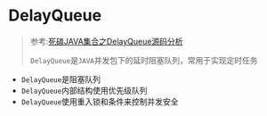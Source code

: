 # DelayQueue

> 参考:[死磕JAVA集合之DelayQueue源码分析](https://github.com/alan-tang-tt/yuan/blob/master/%E6%AD%BB%E7%A3%95%20java%E9%9B%86%E5%90%88%E7%B3%BB%E5%88%97/23.%E6%AD%BB%E7%A3%95%20java%E9%9B%86%E5%90%88%E4%B9%8BDelayQueue%E6%BA%90%E7%A0%81%E5%88%86%E6%9E%90.md)
>
> `DelayQueue`是`JAVA`并发包下的延时阻塞队列，常用于实现定时任务

- `DelayQueue`是阻塞队列
- `DelayQueue`内部结构使用优先级队列
- `DelayQueue`使用重入锁和条件来控制并发安全

